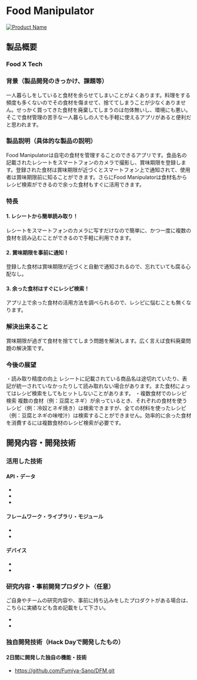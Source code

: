 # Food Manipulator

[![Product Name](image.png)](https://www.youtube.com/watch?v=G5rULR53uMk)

## 製品概要
### Food X Tech

### 背景（製品開発のきっかけ、課題等）
一人暮らしをしていると食材を余らせてしまいことがよくあります。料理をする頻度も多くないのでその食材を傷ませて、捨ててしまうことが少なくありません。せっかく買ってきた食材を廃棄してしまうのは勿体無いし、環境にも悪い。そこで食材管理の苦手な一人暮らしの人でも手軽に使えるアプリがあると便利だと思われます。

### 製品説明（具体的な製品の説明）
Food Manipulatorは自宅の食材を管理することのできるアプリです。食品名の記載されたレシートをスマートフォンのカメラで撮影し、賞味期限を登録します。登録された食材は賞味期限が近づくとスマートフォン上で通知されて、使用者は賞味期限前に知ることができます。さらにFood Manipulatorは食材名からレシピ検索ができるので余った食材もすぐに活用できます。

### 特長

#### 1. レシートから簡単読み取り！
レシートをスマートフォンのカメラに写すだけなので簡単に、かつ一度に複数の食材を読み込むことができるので手軽に利用できます。
#### 2. 賞味期限を事前に通知！
登録した食材は賞味期限が近づくと自動で通知されるので、忘れていても腐る心配なし。
#### 3. 余った食材はすぐにレシピ検索！
アプリ上で余った食材の活用方法を調べられるので、レシピに悩むことも無くなります。

### 解決出来ること
賞味期限が過ぎて食材を捨ててしまう問題を解決します。広く言えば食料廃棄問題の解決策です。

### 今後の展望
・読み取り精度の向上
レシートに記載されている商品名は途切れていたり、表記が統一されていなかったりして読み取れない場合があります。また食材によってはレシピ検索をしてもヒットしないことがあります。
・複数食材でのレシピ検索
複数の食材（例：豆腐とネギ）が余っているとき、それぞれの食材を使うレシピ（例：冷奴とネギ焼き）は検索できますが、全ての材料を使ったレシピ（例：豆腐とネギの味噌汁）は検索することができません。効率的に余った食材を消費するには複数食材のレシピ検索が必要です。

## 開発内容・開発技術
### 活用した技術
#### API・データ

* 
* 
* 

#### フレームワーク・ライブラリ・モジュール
* 
* 

#### デバイス
* 
* 

### 研究内容・事前開発プロダクト（任意）
ご自身やチームの研究内容や、事前に持ち込みをしたプロダクトがある場合は、こちらに実績なども含め記載をして下さい。

* 
* 


### 独自開発技術（Hack Dayで開発したもの）
#### 2日間に開発した独自の機能・技術
* https://github.com/Fumiya-Sano/DFM.git
